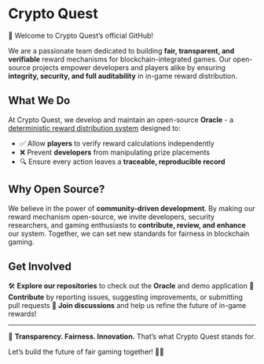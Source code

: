 # Crypto Quest

🚀 Welcome to Crypto Quest’s official GitHub!

We are a passionate team dedicated to building **fair, transparent, and verifiable** reward mechanisms for blockchain-integrated games. Our open-source projects empower developers and players alike by ensuring **integrity, security, and full auditability** in in-game reward distribution.

## What We Do

At Crypto Quest, we develop and maintain an open-source **Oracle** - a [deterministic reward distribution system](https://github.com/cqpbet/cqp-rewards) designed to:

- ✅ Allow **players** to verify reward calculations independently
- ❌ Prevent **developers** from manipulating prize placements
- 🔍 Ensure every action leaves a **traceable, reproducible record**


## Why Open Source?

We believe in the power of **community-driven development**. By making our reward mechanism open-source, we invite developers, security researchers, and gaming enthusiasts to **contribute, review, and enhance** our system. Together, we can set new standards for fairness in blockchain gaming.


## Get Involved

🛠 **Explore our repositories** to check out the **Oracle** and demo application
📌 **Contribute** by reporting issues, suggesting improvements, or submitting pull requests
💬 **Join discussions** and help us refine the future of in-game rewards!

---  

📜 **Transparency. Fairness. Innovation.** That’s what Crypto Quest stands for.

Let’s build the future of fair gaming together! 🚀💎
